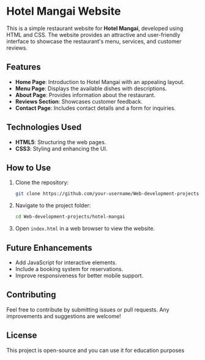 # Hotel Mangai Website

This is a simple restaurant website for **Hotel Mangai**, developed using HTML and CSS. The website provides an attractive and user-friendly interface to showcase the restaurant's menu, services, and customer reviews.

## Features

- **Home Page**: Introduction to Hotel Mangai with an appealing layout.
- **Menu Page**: Displays the available dishes with descriptions.
- **About Page**: Provides information about the restaurant.
- **Reviews Section**: Showcases customer feedback.
- **Contact Page**: Includes contact details and a form for inquiries.



## Technologies Used

- **HTML5**: Structuring the web pages.
- **CSS3**: Styling and enhancing the UI.

## How to Use

1. Clone the repository:
   ```sh
   git clone https://github.com/your-username/Web-development-projects.git
   ```
2. Navigate to the project folder:
   ```sh
   cd Web-development-projects/hotel-mangai
   ```
3. Open `index.html` in a web browser to view the website.

## Future Enhancements

- Add JavaScript for interactive elements.
- Include a booking system for reservations.
- Improve responsiveness for better mobile support.

## Contributing

Feel free to contribute by submitting issues or pull requests. Any improvements and suggestions are welcome!

## License

This project is open-source and you can use it for education purposes

